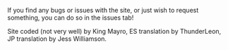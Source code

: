 If you find any bugs or issues with the site, or just wish to request something, you can do so in the issues tab!


Site coded (not very well) by King Mayro, ES translation by ThunderLeon, JP translation by Jess Williamson.
